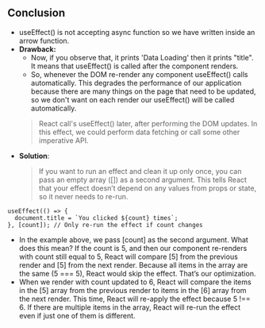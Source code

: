 ## Conclusion

- useEffect() is not accepting async function so we have written inside an arrow function.
- **Drawback:**
  - Now, if you observe that, it prints 'Data Loading' then it prints "title". It means that useEffect() is called after the component renders.
  - So, whenever the DOM re-render any component useEffect() calls automatically. This degrades the performance of our application because there are many things on the page that need to be updated, so we don't want on each render our useEffect() will be called automatically.
  > React call's useEffect() later, after performing the DOM updates. In this effect, we could perform data fetching or call some other imperative API.
- **Solution**:
  > If you want to run an effect and clean it up only once, you can pass an empty array ([]) as a second argument. This tells React that your effect doesn’t depend on any values from props or state, so it never needs to re-run.
```
useEffect(() => {
  document.title = `You clicked ${count} times`;
}, [count]); // Only re-run the effect if count changes
```
  - In the example above, we pass [count] as the second argument. What does this mean? If the count is 5, and then our component re-renders with count still equal to 5, React will compare [5] from the previous render and [5] from the next render. Because all items in the array are the same (5 === 5), React would skip the effect. That’s our optimization.
  - When we render with count updated to 6, React will compare the items in the [5] array from the previous render to items in the [6] array from the next render. This time, React will re-apply the effect because 5 !== 6. If there are multiple items in the array, React will re-run the effect even if just one of them is different.